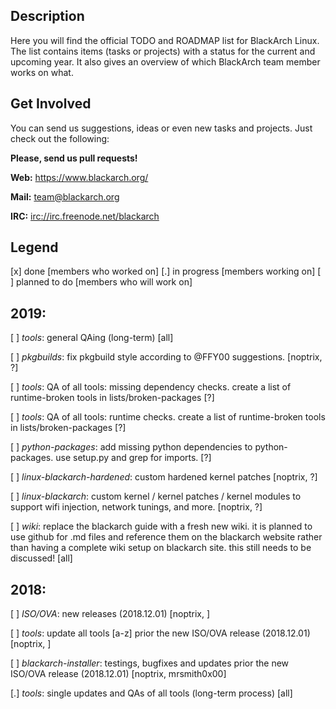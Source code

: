 ## Description

Here you will find the official TODO and ROADMAP list for BlackArch Linux. The list
contains items (tasks or projects) with a status for the current and upcoming year.
It also gives an overview of which BlackArch team member works on what.

## Get Involved

You can send us suggestions, ideas or even new tasks and projects.
Just check out the following:

**Please, send us pull requests!**

**Web:** https://www.blackarch.org/

**Mail:** team@blackarch.org

**IRC:** [irc://irc.freenode.net/blackarch](irc://irc.freenode.net/blackarch)

## Legend

  [x] done              [members who worked on]
  [.] in progress       [members working on]
  [ ] planned to do     [members who will work on]

## 2019:

  [ ] *tools*: general QAing (long-term) [all]

  [ ] *pkgbuilds*: fix pkgbuild style according to @FFY00 suggestions.
      [noptrix, ?]

  [ ] *tools*: QA of all tools: missing dependency checks. create a list of
      runtime-broken tools in lists/broken-packages [?]

  [ ] *tools*: QA of all tools: runtime checks. create a list of runtime-broken
      tools in lists/broken-packages [?]

  [ ] *python-packages*: add missing python dependencies to python-packages. use
      setup.py and grep for imports. [?]

  [ ] *linux-blackarch-hardened*: custom hardened kernel patches [noptrix, ?]

  [ ] *linux-blackarch*: custom kernel / kernel patches / kernel modules to
      support wifi injection, network tunings, and more. [noptrix, ?]

  [ ] *wiki*: replace the blackarch guide with a fresh new wiki. it is planned to
      use github for .md files and reference them on the blackarch website
      rather than having a complete wiki setup on blackarch site. this still
      needs to be discussed! [all]

## 2018:

  [ ] *ISO/OVA*: new releases (2018.12.01) [noptrix, ]

  [ ] *tools*: update all tools [a-z] prior the new ISO/OVA release (2018.12.01)
      [noptrix, ]

  [ ] *blackarch-installer*: testings, bugfixes and updates prior the new ISO/OVA
      release (2018.12.01) [noptrix, mrsmith0x00]

  [.] *tools*: single updates and QAs of all tools (long-term process) [all]
